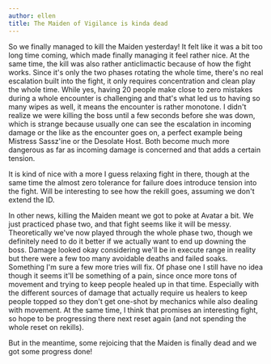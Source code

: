 ```yaml
---
author: ellen
title: The Maiden of Vigilance is kinda dead
---
```


So we finally managed to kill the Maiden yesterday! It felt like it was a bit too long time coming, which made finally managing it feel rather nice. At the same time, the kill was also rather anticlimactic because of how the fight works. Since it's only the two phases rotating the whole time, there's no real escalation built into the fight, it only requires concentration and clean play the whole time. While yes, having 20 people make close to zero mistakes during a whole encounter is challenging and that's what led us to having so many wipes as well, it means the encounter is rather monotone. I didn't realize we were killing the boss until a few seconds before she was down, which is strange because usually one can see the escalation in incoming damage or the like as the encounter goes on, a perfect example being Mistress Sassz'ine or the Desolate Host. Both become much more dangerous as far as incoming damage is concerned and that adds a certain tension.

It is kind of nice with a more I guess relaxing fight in there, though at the same time the almost zero tolerance for failure does introduce tension into the fight. Will be interesting to see how the rekill goes, assuming we don't extend the ID.

In other news, killing the Maiden meant we got to poke at Avatar a bit. We just practiced phase two, and that fight seems like it will be messy. Theoretically we've now played through the whole phase two, though we definitely need to do it better if we actually want to end up downing the boss. Damage looked okay considering we'll be in execute range in reality but there were a few too many avoidable deaths and failed soaks. Something I'm sure a few more tries will fix. Of phase one I still have no idea though it seems it'll be something of a pain, since once more tons of movement and trying to keep people healed up in that time. Especially with the different sources of damage that actually require us healers to keep people topped so they don't get one-shot by mechanics while also dealing with movement. At the same time, I think that promises an interesting fight, so hope to be progressing there next reset again (and not spending the whole reset on rekills).

But in the meantime, some rejoicing that the Maiden is finally dead and we got some progress done!
